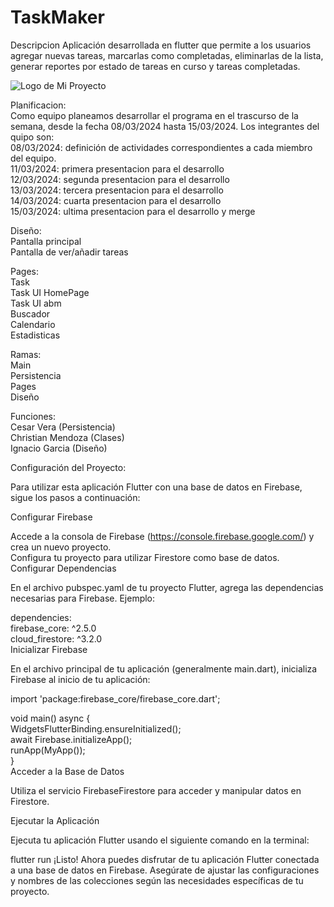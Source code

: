 # TaskMaker

Descripcion
Aplicación desarrollada en flutter que permite a los usuarios agregar nuevas tareas, marcarlas como completadas, eliminarlas de la lista, generar reportes por estado de tareas en curso y tareas completadas.  

![Logo de Mi Proyecto](https://meterpreter.org/wp-content/uploads/2018/09/flutter.png)

Planificacion:  
Como equipo planeamos desarrollar el programa en el trascurso de la semana, desde la fecha 08/03/2024 hasta 15/03/2024. Los integrantes del quipo son:  
08/03/2024: definición de actividades correspondientes a cada miembro del equipo.  
11/03/2024: primera presentacion para el desarrollo  
12/03/2024: segunda presentacion para el desarrollo  
13/03/2024: tercera presentacion para el desarrollo  
14/03/2024: cuarta presentacion para el desarrollo  
15/03/2024: ultima presentacion para el desarrollo y merge  

Diseño:  
Pantalla principal  
Pantalla de ver/añadir tareas  

Pages:  
Task  
Task UI HomePage  
Task UI abm  
Buscador  
Calendario  
Estadisticas  

Ramas:  
Main  
Persistencia  
Pages  
Diseño  

Funciones:  
Cesar Vera (Persistencia)  
Christian Mendoza (Clases)  
Ignacio Garcia (Diseño)  

Configuración del Proyecto:  

Para utilizar esta aplicación Flutter con una base de datos en Firebase, sigue los pasos a continuación:  

Configurar Firebase  
 
Accede a la consola de Firebase (https://console.firebase.google.com/) y crea un nuevo proyecto.  
Configura tu proyecto para utilizar Firestore como base de datos.  
Configurar Dependencias  

En el archivo pubspec.yaml de tu proyecto Flutter, agrega las dependencias necesarias para Firebase. Ejemplo:  

dependencies:  
  firebase_core: ^2.5.0  
  cloud_firestore: ^3.2.0  
Inicializar Firebase  

En el archivo principal de tu aplicación (generalmente main.dart), inicializa Firebase al inicio de tu aplicación:  
 

import 'package:firebase_core/firebase_core.dart';  

void main() async {  
  WidgetsFlutterBinding.ensureInitialized();  
  await Firebase.initializeApp();  
  runApp(MyApp());  
}  
Acceder a la Base de Datos  

Utiliza el servicio FirebaseFirestore para acceder y manipular datos en Firestore.  

Ejecutar la Aplicación  

Ejecuta tu aplicación Flutter usando el siguiente comando en la terminal:

flutter run
¡Listo! Ahora puedes disfrutar de tu aplicación Flutter conectada a una base de datos en Firebase. Asegúrate de ajustar las configuraciones y nombres de las colecciones según las necesidades específicas de tu proyecto.

